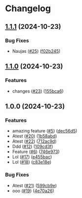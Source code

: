 # Changelog

## [1.1.1](https://github.com/PovilasPliuskus/VersioningTests/compare/v1.1.0...v1.1.1) (2024-10-23)


### Bug Fixes

* Naujas ([#25](https://github.com/PovilasPliuskus/VersioningTests/issues/25)) ([f02b245](https://github.com/PovilasPliuskus/VersioningTests/commit/f02b245fff2c09c86e337b896d0c112ca846ef4d))

## [1.1.0](https://github.com/PovilasPliuskus/VersioningTests/compare/v1.0.0...v1.1.0) (2024-10-23)


### Features

* changes ([#23](https://github.com/PovilasPliuskus/VersioningTests/issues/23)) ([155bca6](https://github.com/PovilasPliuskus/VersioningTests/commit/155bca62840087a71600b00907c299548cc62a96))

## 1.0.0 (2024-10-23)


### Features

* amazing feature ([#5](https://github.com/PovilasPliuskus/VersioningTests/issues/5)) ([dec56d5](https://github.com/PovilasPliuskus/VersioningTests/commit/dec56d54a4744c565d36034b80c5751dd2166da2))
* Atest ([#20](https://github.com/PovilasPliuskus/VersioningTests/issues/20)) ([1b58abd](https://github.com/PovilasPliuskus/VersioningTests/commit/1b58abd115460c120d1d62750c16ddc897635b65))
* Atest ([#22](https://github.com/PovilasPliuskus/VersioningTests/issues/22)) ([712ac9d](https://github.com/PovilasPliuskus/VersioningTests/commit/712ac9db783e61a0005c4f14fa83ba9e66560d29))
* Ddd ([#12](https://github.com/PovilasPliuskus/VersioningTests/issues/12)) ([109cd3f](https://github.com/PovilasPliuskus/VersioningTests/commit/109cd3f18753cc309ad9b6c774e515473edc5690))
* Feature ([#6](https://github.com/PovilasPliuskus/VersioningTests/issues/6)) ([746e973](https://github.com/PovilasPliuskus/VersioningTests/commit/746e973ede01189552f238b14a764f53427d5bfa))
* Lol ([#17](https://github.com/PovilasPliuskus/VersioningTests/issues/17)) ([e455bac](https://github.com/PovilasPliuskus/VersioningTests/commit/e455bacb6dd35746ae8c50ab489ba3a21befbc60))
* Lol ([#18](https://github.com/PovilasPliuskus/VersioningTests/issues/18)) ([c83e18e](https://github.com/PovilasPliuskus/VersioningTests/commit/c83e18e880c567adcfa997158915e3d53b73664f))


### Bug Fixes

* Atest ([#21](https://github.com/PovilasPliuskus/VersioningTests/issues/21)) ([599cb9e](https://github.com/PovilasPliuskus/VersioningTests/commit/599cb9ef792c68544aee99f4a2164e52ef9605dd))
* ooo ([#19](https://github.com/PovilasPliuskus/VersioningTests/issues/19)) ([4e70a26](https://github.com/PovilasPliuskus/VersioningTests/commit/4e70a26c023d3406ba9e70d95650ac1983a206e7))
